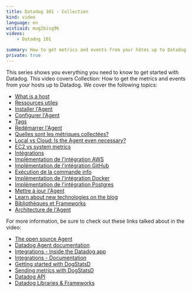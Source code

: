 ```yaml
---
title: Datadog 101 - Collection
kind: video
language: en
wistiaid: mug2bisg96
videos:
    - Datadog 101

summary: How to get metrics and events from your hôtes up to Datadog
private: true
---
```


This series shows you everything you need to know to get started with Datadog. This video covers Collection: How to get the metrics and events from your hosts up to Datadog. We cover the following topics:

* [What is a host](?wtime=25.5)
* [Ressources utiles](?wtime=55)
* [Installer l'Agent](?wtime=74)
* [Configurer l'Agent](?wtime=129)
* [Tags](?wtime=159)
* [Redémarrer l'Agent](?wtime=234)
* [Quelles sont les métriques collectées?](?wtime=248)
* [Local vs Cloud: Is the Agent even necessary?](?wtime=268)
* [EC2 vs system metrics](?wtime=305)
* [Intégrations](?wtime=336)
* [Implémentation de l'intégration AWS](?wtime=404)
* [Implémentation de l'intégration GitHub](?wtime=447)
* [Exécution de la commande info](?wtime=489)
* [Implémentation de l'intégration Docker](?wtime=497)
* [Implémentation de l'intégration Postgres](?wtime=526)
* [Mettre à jour l'Agent](?wtime=541)
* [Learn about new technologies on the blog](?wtime=564)
* [Bibliothèques et Frameworks](?wtime=610)
* [Architecture de l'Agent](?wtime=645)

For more information, be sure to check out these links talked about in the video:

* [The open source Agent][1]
* [Datadog Agent documentation][2]
* [Integrations - Inside the Datadog app][3]
* [Integrations - Documentation][4]
* [Getting started with DogStatsD][5]
* [Sending metrics with DogStatsD][6]
* [Datadog API][7]
* [Datadog Libraries & Frameworks][8]

[1]: http://dtdg.co/101-agent-gh
[2]: http://dtdg.co/101-agent
[3]: http://dtdg.co/101-tiles
[4]: http://dtdg.co/101-int-docs
[5]: http://dtdg.co/101-dogstatsd
[6]: http://dtdg.co/101-senddogstatsd
[7]: http://dtdg.co/101-api
[8]: http://dtdg.co/101-libs
